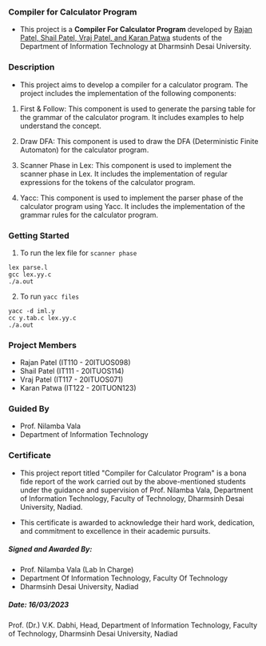### Compiler for Calculator Program

* This project is a <b>Compiler For Calculator Program </b>developed by <u>Rajan Patel, Shail Patel, Vraj Patel, and Karan Patwa</u> students of the Department of Information Technology at Dharmsinh Desai University.

### Description
* This project aims to develop a compiler for a calculator program. The project includes the implementation of the following components:

1. First & Follow: This component is used to generate the parsing table for the grammar of the calculator program. It includes examples to help understand the concept.

2. Draw DFA: This component is used to draw the DFA (Deterministic Finite Automaton) for the calculator program.

3. Scanner Phase in Lex: This component is used to implement the scanner phase in Lex. It includes the implementation of regular expressions for the tokens of the calculator program.

4. Yacc: This component is used to implement the parser phase of the calculator program using Yacc. It includes the implementation of the grammar rules for the calculator program.

### Getting Started
1. To run the lex file for ```scanner phase```
```
lex parse.l
gcc lex.yy.c
./a.out
```

2. To run ```yacc files```
```
yacc -d iml.y
cc y.tab.c lex.yy.c
./a.out
```

### Project Members
* Rajan Patel (IT110 - 20ITUOS098)
* Shail Patel (IT111 - 20ITUOS114)
* Vraj Patel (IT117 - 20ITUOS071)
* Karan Patwa (IT122 - 20ITUON123)

### Guided By
* Prof. Nilamba Vala<br>
* Department of Information Technology

### Certificate
* This project report titled "Compiler for Calculator Program" is a bona fide report of the work carried out by the above-mentioned students under the guidance and supervision of Prof. Nilamba Vala, Department of Information Technology, Faculty of Technology, Dharmsinh Desai University, Nadiad.

* This certificate is awarded to acknowledge their hard work, dedication, and commitment to excellence in their academic pursuits.

##### Signed and Awarded By:
* Prof. Nilamba Vala (Lab In Charge) <br>
* Department Of Information Technology, Faculty Of Technology <br>
* Dharmsinh Desai University, Nadiad 

##### Date: 16/03/2023

Prof. (Dr.) V.K. Dabhi,
Head, Department of Information Technology, Faculty of Technology,
Dharmsinh Desai University, Nadiad